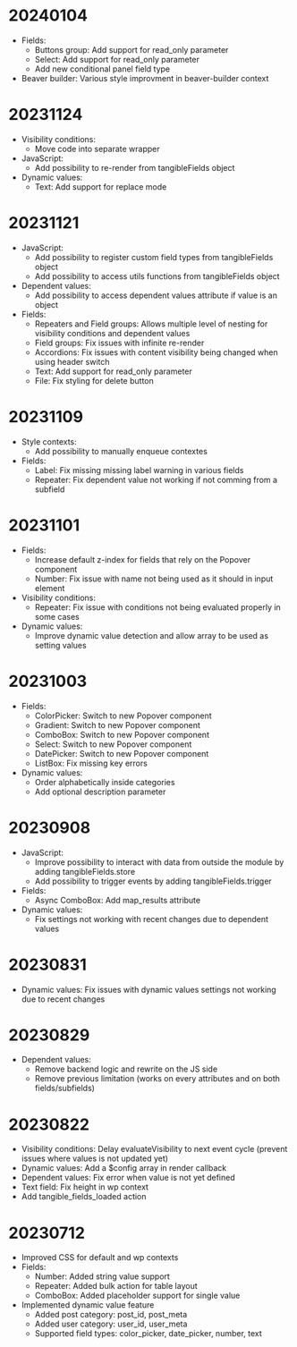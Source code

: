 # 20240104

- Fields:
    - Buttons group: Add support for read_only parameter
    - Select: Add support for read_only parameter
    - Add new conditional panel field type
- Beaver builder: Various style improvment in beaver-builder context

# 20231124

- Visibility conditions:
    - Move code into separate wrapper
- JavaScript:
    - Add possibility to re-render from tangibleFields object
- Dynamic values:
    - Text: Add support for replace mode

# 20231121

- JavaScript:
    - Add possibility to register custom field types from tangibleFields object
    - Add possibility to access utils functions from tangibleFields object
- Dependent values:
    - Add possibility to access dependent values attribute if value is an object
- Fields:
    - Repeaters and Field groups: Allows multiple level of nesting for visibility conditions and dependent values
    - Field groups: Fix issues with infinite re-render
    - Accordions: Fix issues with content visibility being changed when using header switch
    - Text: Add support for read_only parameter
    - File: Fix styling for delete button

# 20231109

- Style contexts:
    - Add possibility to manually enqueue contextes
- Fields:
    - Label: Fix missing missing label warning in various fields
    - Repeater: Fix dependent value not working if not comming from a subfield

# 20231101

- Fields:
    - Increase default z-index for fields that rely on the Popover component
    - Number: Fix issue with name not being used as it should in input element
- Visibility conditions:
    - Repeater: Fix issue with conditions not being evaluated properly in some cases
- Dynamic values:
    - Improve dynamic value detection and allow array to be used as setting values

# 20231003

- Fields:
    - ColorPicker: Switch to new Popover component
    - Gradient: Switch to new Popover component
    - ComboBox: Switch to new Popover component
    - Select: Switch to new Popover component
    - DatePicker: Switch to new Popover component
    - ListBox: Fix missing key errors
- Dynamic values:
    - Order alphabetically inside categories
    - Add optional description parameter

# 20230908

- JavaScript:
    - Improve possibility to interact with data from outside the module by adding tangibleFields.store
    - Add possibility to trigger events by adding tangibleFields.trigger
- Fields:
    - Async ComboBox: Add map_results attribute
- Dynamic values:
    - Fix settings not working with recent changes due to dependent values

# 20230831

- Dynamic values: Fix issues with dynamic values settings not working due to recent changes

# 20230829

- Dependent values: 
    - Remove backend logic and rewrite on the JS side
    - Remove previous limitation (works on every attributes and on both fields/subfields)

# 20230822

- Visibility conditions: Delay evaluateVisibility to next event cycle (prevent issues where values is not updated yet)
- Dynamic values: Add a $config array in render callback
- Dependent values: Fix error when value is not yet defined
- Text field: Fix height in wp context
- Add tangible_fields_loaded action

# 20230712

- Improved CSS for default and wp contexts
- Fields:
    - Number: Added string value support
    - Repeater: Added bulk action for table layout
    - ComboBox: Added placeholder support for single value
- Implemented dynamic value feature
    - Added post category: post_id, post_meta
    - Added user category: user_id, user_meta
    - Supported field types: color_picker, date_picker, number, text
